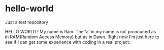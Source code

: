 # hello-world
Just a test repository

HELLO WORLD !
My name is Ram. The 'a' in my name is not pronouced as in RAM(Random Access Memory) but as in Dawn.
Right now I'm just here to see if I can get some experience with coding in a real project.
